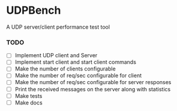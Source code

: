 # UDPBench
A UDP server/client performance test tool

### TODO

- [ ] Implement UDP client and Server
- [ ] Implement start client and start client commands
- [ ] Make the number of clients configurable
- [ ] Make the number of req/sec configurable for client
- [ ] Make the number of req/sec configurable for server responses
- [ ] Print the received messages on the server along with statistics
- [ ] Make tests
- [ ] Make docs
